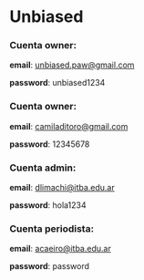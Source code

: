 # Unbiased

### Cuenta owner:

**email**: unbiased.paw@gmail.com

**password**: unbiased1234

### Cuenta owner:

**email**: camiladitoro@gmail.com

**password**: 12345678

### Cuenta admin:

**email**: dlimachi@itba.edu.ar

**password**: hola1234

### Cuenta periodista:

**email**: acaeiro@itba.edu.ar

**password**: password

